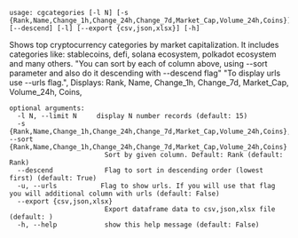 ```
usage: cgcategories [-l N] [-s {Rank,Name,Change_1h,Change_24h,Change_7d,Market_Cap,Volume_24h,Coins}] [--descend] [-l] [--export {csv,json,xlsx}] [-h]

```

Shows top cryptocurrency categories by market capitalization. It includes categories like: stablecoins, defi, solana ecosystem, polkadot ecosystem
and many others. "You can sort by each of column above, using --sort parameter and also do it descending with --descend flag" "To display urls use
--urls flag.", Displays: Rank, Name, Change_1h, Change_7d, Market_Cap, Volume_24h, Coins,

```
optional arguments:
  -l N, --limit N     display N number records (default: 15)
  -s {Rank,Name,Change_1h,Change_24h,Change_7d,Market_Cap,Volume_24h,Coins}, --sort {Rank,Name,Change_1h,Change_24h,Change_7d,Market_Cap,Volume_24h,Coins}
                        Sort by given column. Default: Rank (default: Rank)
  --descend             Flag to sort in descending order (lowest first) (default: True)
  -u, --urls           Flag to show urls. If you will use that flag you will additional column with urls (default: False)
  --export {csv,json,xlsx}
                        Export dataframe data to csv,json,xlsx file (default: )
  -h, --help            show this help message (default: False)
```

